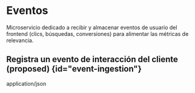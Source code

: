 # Eventos

Microservicio dedicado a recibir y almacenar eventos de usuario del frontend (clics, búsquedas, conversiones) para alimentar las métricas de relevancia.

## Registra un evento de interacción del cliente <format style="superscript" color="Yellow">(proposed)</format> {id="event-ingestion"}


<api-endpoint openapi-path="search-management.yaml" endpoint="/search/v1/stores/{storeId}/events" method="POST" >
    <request>
        <content-type>application/json</content-type>
        <sample lang="JSON" src="event-search.json"/>
    </request>
</api-endpoint>